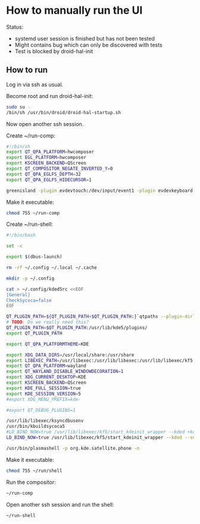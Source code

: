 How to manually run the UI
==========================

Status:

* systemd user session is finished but has not been tested
* Might contains bug which can only be discovered with tests
* Test is blocked by droid-hal-init

## How to run

Log in via ssh as usual.

Become root and run droid-hal-init:

```sh
sudo su -
/bin/sh /usr/bin/droid/droid-hal-startup.sh
```

Now open another ssh session.

Create ~/run-comp:

```sh
#!/bin/sh
export QT_QPA_PLATFORM=hwcomposer
export EGL_PLATFORM=hwcomposer
export KSCREEN_BACKEND=QScreen
export QT_COMPOSITOR_NEGATE_INVERTED_Y=0
export QT_QPA_EGLFS_DEPTH=32
export QT_QPA_EGLFS_HIDECURSOR=1

greenisland -plugin evdevtouch:/dev/input/event1 -plugin evdevkeyboard:keymap=/usr/share/qt5/keymaps/droid.qmap -p org.kde.satellite.compositor.phone
```

Make it executable:

```sh
chmod 755 ~/run-comp
```

Create ~/run-shell:

```sh
#!/bin/bash

set -x

export $(dbus-launch)

rm -rf ~/.config ~/.local ~/.cache

mkdir -p ~/.config

cat > ~/.config/kded5rc <<EOF
[General]
CheckSycoca=false
EOF

QT_PLUGIN_PATH=${QT_PLUGIN_PATH+$QT_PLUGIN_PATH:}`qtpaths --plugin-dir`
# TODO: Do we really need this?
QT_PLUGIN_PATH=$QT_PLUGIN_PATH:/usr/lib/kde5/plugins/
export QT_PLUGIN_PATH

export QT_QPA_PLATFORMTHEME=KDE

export XDG_DATA_DIRS=/usr/local/share:/usr/share
export LIBEXEC_PATH=/usr/libexec:/usr/lib/libexec:/usr/lib/libexec/kf5
export QT_QPA_PLATFORM=wayland
export QT_WAYLAND_DISABLE_WINDOWDECORATION=1
export XDG_CURRENT_DESKTOP=KDE
export KSCREEN_BACKEND=QScreen
export KDE_FULL_SESSION=true
export KDE_SESSION_VERSION=5
#export XDG_MENU_PREFIX=kde-

#export QT_DEBUG_PLUGINS=1

/usr/lib/libexec/ksyncdbusenv
/usr/bin/kbuildsycoca5
#LD_BIND_NOW=true /usr/lib/libexec/kf5/start_kdeinit_wrapper --kded +kcminit_startup
LD_BIND_NOW=true /usr/lib/libexec/kf5/start_kdeinit_wrapper --kded --suicide

/usr/bin/plasmashell -p org.kde.satellite.phone -n
```

Make it executable:

```sh
chmod 755 ~/run/shell
```

Run the compositor:

```sh
~/run-comp
```

Open another ssh session and run the shell:

```sh
~/run-shell
```
